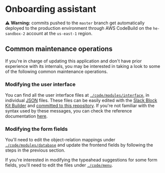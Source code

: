 # Onboarding assistant

⚠️ **Warning:** commits pushed to the `master` branch get automatically deployed to the production environment through AWS CodeBuild on the `he-sandbox-2` account at the `us-east-1` region.

## Common maintenance operations
If you're in charge of updating this application and don't have prior
experience with its internals, you may be interested in taking a look
to some of the following common maintenance operations.

### Modifying the user interface
You can find all the user interface files at [`./code/modules/interface`](./code/modules/interface), in individual [JSON](https://en.wikipedia.org/wiki/JSON) files. These files can be easily edited with the [Slack Block Kit Builder](https://api.slack.com/tools/block-kit-builder) and [committed to this repository](https://docs.github.com/en/free-pro-team@latest/github/managing-files-in-a-repository/editing-files-in-your-repository). If you're not familiar with the syntax used by these messages, you can check the reference documentation [here](https://api.slack.com/reference/surfaces/formatting).

### Modifying the form fields
You'll need to edit the object-relation mappings under [`./code/modules/database`](./code/modules/database) and update the frontend fields by following the steps in the previous section.

If you're interested in modifying the typeahead suggestions for some form fields, you'll need to edit the files under [`./code/menu`](./code/menu).
